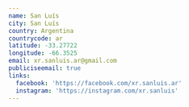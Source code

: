 ```yaml
---
name: San Luís
city: San Luís
country: Argentina
countrycode: ar
latitude: -33.27722
longitude: -66.3525
email: xr.sanluis.ar@gmail.com
publiciseemail: true
links:
  facebook: 'https://facebook.com/xr.sanluis.ar'
  instagram: 'https://instagram.com/xr.sanluis'
---
```


